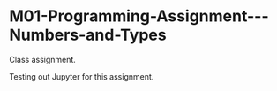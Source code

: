 # M01-Programming-Assignment---Numbers-and-Types
Class assignment.

Testing out Jupyter for this assignment.
